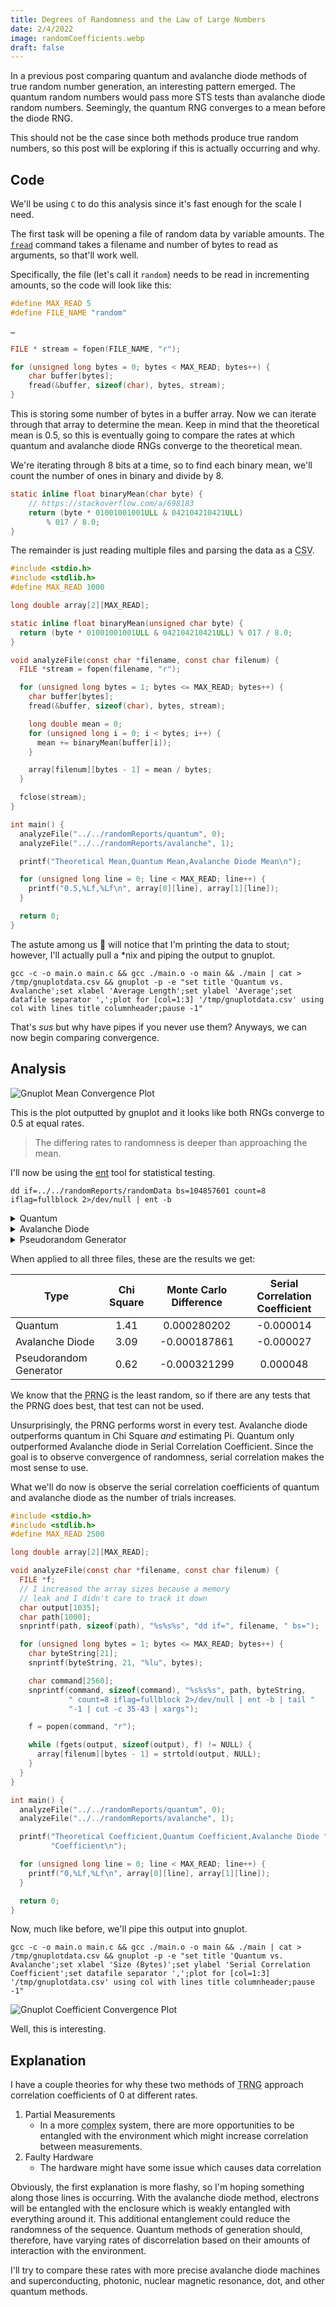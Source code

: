 ```yaml
---
title: Degrees of Randomness and the Law of Large Numbers
date: 2/4/2022
image: randomCoefficients.webp
draft: false
---
```


In a previous post comparing quantum and avalanche diode methods of true random number generation, an interesting pattern emerged. The quantum random numbers would pass more STS tests than avalanche diode random numbers. Seemingly, the quantum RNG converges to a mean before the diode RNG.

This should not be the case since both methods produce true random numbers, so this post will be exploring if this is actually occurring and why.

## Code

We'll be using `C` to do this analysis since it's fast enough for the scale I need.

The first task will be opening a file of random data by variable amounts. The [`fread`](https://pubs.opengroup.org/onlinepubs/9699919799/functions/fread.html#tag_16_164) command takes a filename and number of bytes to read as arguments, so that'll work well.

Specifically, the file (let's call it `random`) needs to be read in incrementing amounts, so the code will look like this:

```c
#define MAX_READ 5
#define FILE_NAME "random"

…

FILE * stream = fopen(FILE_NAME, "r");

for (unsigned long bytes = 0; bytes < MAX_READ; bytes++) {
	char buffer[bytes];
	fread(&buffer, sizeof(char), bytes, stream);
}
```

This is storing some number of bytes in a buffer array. Now we can iterate through that array to determine the mean. Keep in mind that the theoretical mean is 0.5, so this is eventually going to compare the rates at which quantum and avalanche diode RNGs converge to the theoretical mean.

We're iterating through 8 bits at a time, so to find each binary mean, we'll count the number of ones in binary and divide by 8.

```c
static inline float binaryMean(char byte) {
	// https://stackoverflow.com/a/698183
	return (byte * 01001001001ULL & 042104210421ULL)
		% 017 / 8.0;
}
```

The remainder is just reading multiple files and parsing the data as a <abbr title="Comma-Separated Values">CSV</abbr>.

```c
#include <stdio.h>
#include <stdlib.h>
#define MAX_READ 1000

long double array[2][MAX_READ];

static inline float binaryMean(unsigned char byte) {
  return (byte * 01001001001ULL & 042104210421ULL) % 017 / 8.0;
}

void analyzeFile(const char *filename, const char filenum) {
  FILE *stream = fopen(filename, "r");

  for (unsigned long bytes = 1; bytes <= MAX_READ; bytes++) {
    char buffer[bytes];
    fread(&buffer, sizeof(char), bytes, stream);

    long double mean = 0;
    for (unsigned long i = 0; i < bytes; i++) {
      mean += binaryMean(buffer[i]);
    }

    array[filenum][bytes - 1] = mean / bytes;
  }

  fclose(stream);
}

int main() {
  analyzeFile("../../randomReports/quantum", 0);
  analyzeFile("../../randomReports/avalanche", 1);

  printf("Theoretical Mean,Quantum Mean,Avalanche Diode Mean\n");

  for (unsigned long line = 0; line < MAX_READ; line++) {
    printf("0.5,%Lf,%Lf\n", array[0][line], array[1][line]);
  }

  return 0;
}
```

The astute among us 🔴 will notice that I'm printing the data to stout; however, I'll actually pull a \*nix and piping the output to gnuplot.

```shell
gcc -c -o main.o main.c && gcc ./main.o -o main && ./main | cat > /tmp/gnuplotdata.csv && gnuplot -p -e "set title 'Quantum vs. Avalanche';set xlabel 'Average Length';set ylabel 'Average';set datafile separator ',';plot for [col=1:3] '/tmp/gnuplotdata.csv' using col with lines title columnheader;pause -1"
```

That's _sus_ but why have pipes if you never use them? Anyways, we can now begin comparing convergence.

## Analysis

![Gnuplot Mean Convergence Plot](images/quantumAvalanchePlot.webp)

This is the plot outputted by gnuplot and it looks like both RNGs converge to 0.5 at equal rates.

> The differing rates to randomness is deeper than approaching the mean.

I'll now be using the [ent](https://www.fourmilab.ch/random/) tool for statistical testing.

```shell
dd if=../../randomReports/randomData bs=104857601 count=8 iflag=fullblock 2>/dev/null | ent -b
```

<details>

<summary>Quantum</summary>

Entropy = 1.000000 bits per bit.

Optimum compression would reduce the size
of this 838860800 bit file by 0 percent.

Chi square distribution for 838860800 samples is 1.41, and randomly would exceed this value 23.50 percent of the times.

Arithmetic mean value of data bits is 0.5000 (0.5 = random).

Monte Carlo value for Pi is 3.141312452 (error 0.01 percent).

Serial correlation coefficient is -0.000014 (totally uncorrelated = 0.0).

</details>

<details>

<summary>Avalanche Diode</summary>

Entropy = 1.000000 bits per bit.

Optimum compression would reduce the size
of this 838860800 bit file by 0 percent.

Chi square distribution for 838860800 samples is 3.09, and randomly would exceed this value 7.88 percent of the times.

Arithmetic mean value of data bits is 0.5000 (0.5 = random).

Monte Carlo value for Pi is 3.141780515 (error 0.01 percent).

Serial correlation coefficient is -0.000027 (totally uncorrelated = 0.0).

</details>

<details>

<summary>Pseudorandom Generator</summary>

Entropy = 1.000000 bits per bit.

Optimum compression would reduce the size
of this 838860800 bit file by 0 percent.

Chi square distribution for 838860800 samples is 0.62, and randomly would exceed this value 43.12 percent of the times.

Arithmetic mean value of data bits is 0.5000 (0.5 = random).

Monte Carlo value for Pi is 3.141913953 (error 0.01 percent).

Serial correlation coefficient is 0.000048 (totally uncorrelated = 0.0).

</details>

When applied to all three files, these are the results we get:

| Type                   | Chi Square | Monte Carlo Difference | Serial Correlation Coefficient |
| ---------------------- | :--------: | :--------------------: | :----------------------------: |
| Quantum                |    1.41    |      0.000280202       |           -0.000014            |
| Avalanche Diode        |    3.09    |      -0.000187861      |           -0.000027            |
| Pseudorandom Generator |    0.62    |      -0.000321299      |            0.000048            |

We know that the <abbr title="Pseudorandom Number Generator">PRNG</abbr> is the least random, so if there are any tests that the PRNG does best, that test can not be used.

Unsurprisingly, the PRNG performs worst in every test. Avalanche diode outperforms quantum in Chi Square _and_ estimating Pi. Quantum only outperformed Avalanche diode in Serial Correlation Coefficient. Since the goal is to observe convergence of randomness, serial correlation makes the most sense to use.

What we'll do now is observe the serial correlation coefficients of quantum and avalanche diode as the number of trials increases.

```c
#include <stdio.h>
#include <stdlib.h>
#define MAX_READ 2500

long double array[2][MAX_READ];

void analyzeFile(const char *filename, const char filenum) {
  FILE *f;
  // I increased the array sizes because a memory
  // leak and I didn't care to track it down
  char output[1035];
  char path[1000];
  snprintf(path, sizeof(path), "%s%s%s", "dd if=", filename, " bs=");

  for (unsigned long bytes = 1; bytes <= MAX_READ; bytes++) {
    char byteString[21];
    snprintf(byteString, 21, "%lu", bytes);

    char command[2560];
    snprintf(command, sizeof(command), "%s%s%s", path, byteString,
             " count=8 iflag=fullblock 2>/dev/null | ent -b | tail "
             "-1 | cut -c 35-43 | xargs");

    f = popen(command, "r");

    while (fgets(output, sizeof(output), f) != NULL) {
      array[filenum][bytes - 1] = strtold(output, NULL);
    }
  }
}

int main() {
  analyzeFile("../../randomReports/quantum", 0);
  analyzeFile("../../randomReports/avalanche", 1);

  printf("Theoretical Coefficient,Quantum Coefficient,Avalanche Diode "
         "Coefficient\n");

  for (unsigned long line = 0; line < MAX_READ; line++) {
    printf("0,%Lf,%Lf\n", array[0][line], array[1][line]);
  }

  return 0;
}
```

Now, much like before, we'll pipe this output into gnuplot.

```shell
gcc -c -o main.o main.c && gcc ./main.o -o main && ./main | cat > /tmp/gnuplotdata.csv && gnuplot -p -e "set title 'Quantum vs. Avalanche';set xlabel 'Size (Bytes)';set ylabel 'Serial Correlation Coefficient';set datafile separator ',';plot for [col=1:3] '/tmp/gnuplotdata.csv' using col with lines title columnheader;pause -1"
```

![Gnuplot Coefficient Convergence Plot](images/randomCoefficients.webp)

Well, this is interesting.

## Explanation

I have a couple theories for why these two methods of <abbr title="True Random Number Generation">TRNG</abbr> approach correlation coefficients of 0 at different rates.

1. Partial Measurements
	- In a more <abbr title="more interactions to achieve the same goal">complex</abbr> system, there are more opportunities to be entangled with the environment which might increase correlation between measurements.
2. Faulty Hardware
	- The hardware might have some issue which causes data correlation

Obviously, the first explanation is more flashy, so I'm hoping something along those lines is occurring. With the avalanche diode method, electrons will be entangled with the enclosure which is weakly entangled with everything around it. This additional entanglement could reduce the randomness of the sequence. Quantum methods of generation should, therefore, have varying rates of discorrelation based on their amounts of interaction with the environment.

I'll try to compare these rates with more precise avalanche diode machines and superconducting, photonic, nuclear magnetic resonance, dot, and other quantum methods.
